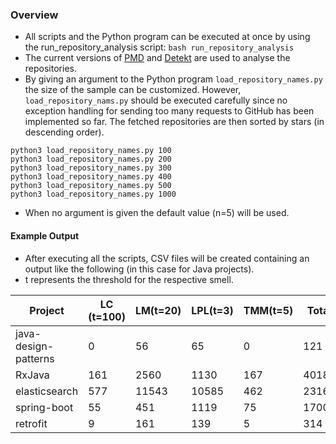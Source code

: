 ### Overview
* All scripts and the Python program can be executed at once by using the run_repository_analysis script: ```bash run_repository_analysis```
* The current versions of [PMD](https://github.com/pmd) and [Detekt](https://github.com/arturbosch/detekt) are used to analyse the repositories.
* By giving an argument to the Python program ```load_repository_names.py``` the size of the sample can be customized. However, ```load_repository_nams.py``` should be executed carefully since no exception handling for sending too many requests to GitHub has been implemented so far. The fetched repositories are then sorted by stars (in descending order).
```
python3 load_repository_names.py 100
python3 load_repository_names.py 200
python3 load_repository_names.py 300
python3 load_repository_names.py 400
python3 load_repository_names.py 500
python3 load_repository_names.py 1000
```

* When no argument is given the default value (n=5) will be used.

#### Example Output

* After executing all the scripts, CSV files will be created containing an output like the following (in this case for Java projects).
* t represents the threshold for the respective smell.

Project | LC (t=100) | LM(t=20) | LPL(t=3) | TMM(t=5) | Total | Lifespan | Issues | LOC | Commits | Contributors | Stargazers
--- | --- | --- | --- |--- |--- |--- |--- |--- |--- |--- |---
java-design-patterns | 0 | 56 | 65 | 0 | 121 | 1568 | 180 | 45044 | 2741 | 195 | 41658
RxJava | 161 | 2560 | 1130 | 167 | 4018 | 2146 | 29 | 343496 | 6524 | 324 | 36443
elasticsearch | 577 | 11543 | 10585 | 462 | 23167 | 3211 | 1824 | 1561731 | 73016 | 1404 | 36263
spring-boot | 55 | 451 | 1119 | 75 | 1700 | 2227 | 389 | 382812 | 19876 | 611 | 31319
retrofit | 9 | 161 | 139 | 5 | 314 | 3001 | 73 | 25133 | 1757 | 153 | 30420

